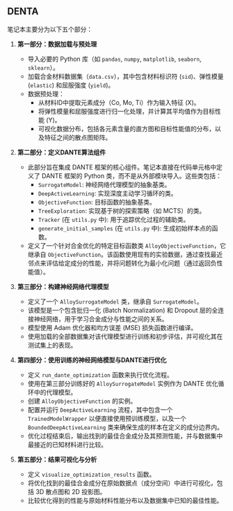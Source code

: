 
## DENTA

笔记本主要分为以下五个部分：

1.  **第一部分：数据加载与预处理**
    *   导入必要的 Python 库（如 `pandas`, `numpy`, `matplotlib`, `seaborn`, `sklearn`）。
    *   加载合金材料数据集（`data.csv`），其中包含材料标识符 (`sid`)、弹性模量 (`elastic`) 和屈服强度 (`yield`)。
    *   数据预处理：
        *   从材料ID中提取元素成分（Co, Mo, Ti）作为输入特征 (X)。
        *   将弹性模量和屈服强度进行归一化处理，并计算其平均值作为目标性能 (Y)。
        *   可视化数据分布，包括各元素含量的直方图和目标性能值的分布，以及特征之间的散点图矩阵。

2.  **第二部分：定义DANTE算法组件**
    *   此部分旨在集成 DANTE 框架的核心组件。笔记本直接在代码单元格中定义了 DANTE 框架的 Python 类，而不是从外部模块导入。这些类包括：
        *   `SurrogateModel`: 神经网络代理模型的抽象基类。
        *   `DeepActiveLearning`: 实现深度主动学习循环的类。
        *   `ObjectiveFunction`: 目标函数的抽象基类。
        *   `TreeExploration`: 实现基于树的探索策略（如 MCTS）的类。
        *   `Tracker` (在 `utils.py` 中): 用于追踪优化过程的辅助类。
        *   `generate_initial_samples` (在 `utils.py` 中): 生成初始样本点的函数。
    *   定义了一个针对合金优化的特定目标函数类 `AlloyObjectiveFunction`，它继承自 `ObjectiveFunction`。该函数使用现有的实验数据，通过查找最近邻点来评估给定成分的性能，并将问题转化为最小化问题（通过返回负性能值）。

3.  **第三部分：构建神经网络代理模型**
    *   定义了一个 `AlloySurrogateModel` 类，继承自 `SurrogateModel`。
    *   该模型是一个包含批归一化 (Batch Normalization) 和 Dropout 层的全连接神经网络，用于学习合金成分与性能之间的关系。
    *   模型使用 Adam 优化器和均方误差 (MSE) 损失函数进行编译。
    *   使用加载的全部数据集对该代理模型进行训练和初步评估，并可视化其在测试集上的表现。

4.  **第四部分：使用训练的神经网络模型与DANTE进行优化**
    *   定义 `run_dante_optimization` 函数来执行优化流程。
    *   使用在第三部分训练好的 `AlloySurrogateModel` 实例作为 DANTE 优化循环中的代理模型。
    *   创建 `AlloyObjectiveFunction` 的实例。
    *   配置并运行 `DeepActiveLearning` 流程，其中包含一个 `TrainedModelWrapper` 以便直接使用预训练模型，以及一个 `BoundedDeepActiveLearning` 类来确保生成的样本在定义的成分边界内。
    *   优化过程结束后，输出找到的最佳合金成分及其预测性能，并与数据集中最接近的已知材料进行比较。

5.  **第五部分：结果可视化与分析**
    *   定义 `visualize_optimization_results` 函数。
    *   将优化找到的最佳合金成分在原始数据点（成分空间）中进行可视化，包括 3D 散点图和 2D 投影图。
    *   比较优化得到的性能与原始材料性能分布以及数据集中已知的最佳性能。

